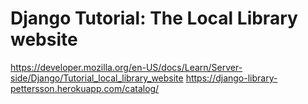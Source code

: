 # Django Tutorial: The Local Library website
https://developer.mozilla.org/en-US/docs/Learn/Server-side/Django/Tutorial_local_library_website
https://django-library-pettersson.herokuapp.com/catalog/